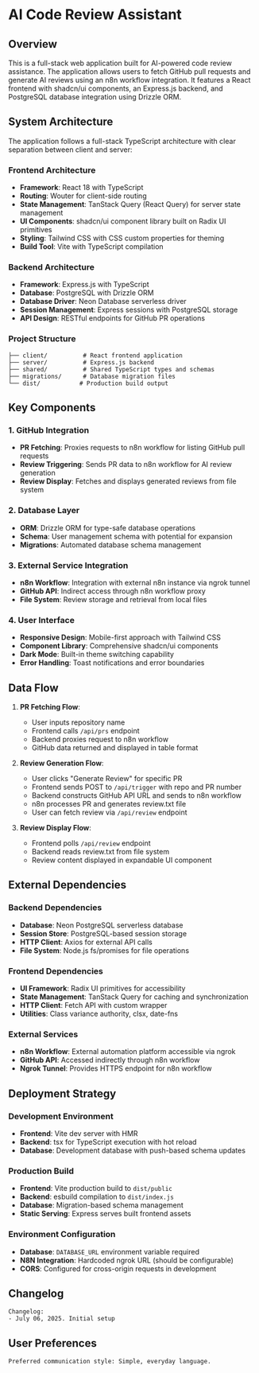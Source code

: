 # AI Code Review Assistant

## Overview

This is a full-stack web application built for AI-powered code review assistance. The application allows users to fetch GitHub pull requests and generate AI reviews using an n8n workflow integration. It features a React frontend with shadcn/ui components, an Express.js backend, and PostgreSQL database integration using Drizzle ORM.

## System Architecture

The application follows a full-stack TypeScript architecture with clear separation between client and server:

### Frontend Architecture
- **Framework**: React 18 with TypeScript
- **Routing**: Wouter for client-side routing
- **State Management**: TanStack Query (React Query) for server state management
- **UI Components**: shadcn/ui component library built on Radix UI primitives
- **Styling**: Tailwind CSS with CSS custom properties for theming
- **Build Tool**: Vite with TypeScript compilation

### Backend Architecture
- **Framework**: Express.js with TypeScript
- **Database**: PostgreSQL with Drizzle ORM
- **Database Driver**: Neon Database serverless driver
- **Session Management**: Express sessions with PostgreSQL storage
- **API Design**: RESTful endpoints for GitHub PR operations

### Project Structure
```
├── client/          # React frontend application
├── server/          # Express.js backend
├── shared/          # Shared TypeScript types and schemas
├── migrations/      # Database migration files
└── dist/           # Production build output
```

## Key Components

### 1. GitHub Integration
- **PR Fetching**: Proxies requests to n8n workflow for listing GitHub pull requests
- **Review Triggering**: Sends PR data to n8n workflow for AI review generation
- **Review Display**: Fetches and displays generated reviews from file system

### 2. Database Layer
- **ORM**: Drizzle ORM for type-safe database operations
- **Schema**: User management schema with potential for expansion
- **Migrations**: Automated database schema management

### 3. External Service Integration
- **n8n Workflow**: Integration with external n8n instance via ngrok tunnel
- **GitHub API**: Indirect access through n8n workflow proxy
- **File System**: Review storage and retrieval from local files

### 4. User Interface
- **Responsive Design**: Mobile-first approach with Tailwind CSS
- **Component Library**: Comprehensive shadcn/ui components
- **Dark Mode**: Built-in theme switching capability
- **Error Handling**: Toast notifications and error boundaries

## Data Flow

1. **PR Fetching Flow**:
   - User inputs repository name
   - Frontend calls `/api/prs` endpoint
   - Backend proxies request to n8n workflow
   - GitHub data returned and displayed in table format

2. **Review Generation Flow**:
   - User clicks "Generate Review" for specific PR
   - Frontend sends POST to `/api/trigger` with repo and PR number
   - Backend constructs GitHub API URL and sends to n8n workflow
   - n8n processes PR and generates review.txt file
   - User can fetch review via `/api/review` endpoint

3. **Review Display Flow**:
   - Frontend polls `/api/review` endpoint
   - Backend reads review.txt from file system
   - Review content displayed in expandable UI component

## External Dependencies

### Backend Dependencies
- **Database**: Neon PostgreSQL serverless database
- **Session Store**: PostgreSQL-based session storage
- **HTTP Client**: Axios for external API calls
- **File System**: Node.js fs/promises for file operations

### Frontend Dependencies
- **UI Framework**: Radix UI primitives for accessibility
- **State Management**: TanStack Query for caching and synchronization
- **HTTP Client**: Fetch API with custom wrapper
- **Utilities**: Class variance authority, clsx, date-fns

### External Services
- **n8n Workflow**: External automation platform accessible via ngrok
- **GitHub API**: Accessed indirectly through n8n workflow
- **Ngrok Tunnel**: Provides HTTPS endpoint for n8n workflow

## Deployment Strategy

### Development Environment
- **Frontend**: Vite dev server with HMR
- **Backend**: tsx for TypeScript execution with hot reload
- **Database**: Development database with push-based schema updates

### Production Build
- **Frontend**: Vite production build to `dist/public`
- **Backend**: esbuild compilation to `dist/index.js`
- **Database**: Migration-based schema management
- **Static Serving**: Express serves built frontend assets

### Environment Configuration
- **Database**: `DATABASE_URL` environment variable required
- **N8N Integration**: Hardcoded ngrok URL (should be configurable)
- **CORS**: Configured for cross-origin requests in development

## Changelog

```
Changelog:
- July 06, 2025. Initial setup
```

## User Preferences

```
Preferred communication style: Simple, everyday language.
```